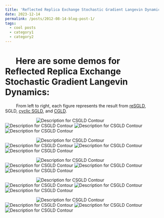 ```yaml
---
title: 'Reflected Replica Exchange Stochastic Gradient Langevin Dynamics'
date: 2023-12-14
permalink: /posts/2012-08-14-blog-post-1/
tags:
  - cool posts
  - category1
  - category2
---
```


<!-- Under Construction

title: 'Under Construction' -->



&emsp; Here are some demos for Reflected Replica Exchange Stochastic Gradient Langevin Dynamics:
======


&emsp; &emsp; From left to right, each figure represents the result from [reSGLD](https://arxiv.org/pdf/2008.05367.pdf), SGLD, [cyclic SGLD](https://arxiv.org/abs/1902.03932), and [CGLD](https://arxiv.org/abs/2010.09800).

&emsp;&emsp;&emsp;&emsp;&emsp;&emsp;&emsp;
<img src="{{ site.baseurl }}/images/posts/resgld_contour.gif" alt="Description for CSGLD Contour">
<img src="{{ site.baseurl }}/images/posts/sgld_contour.gif" alt="Description for CSGLD Contour">
<img src="{{ site.baseurl }}/images/posts/cyclic_sgld_contour.gif" alt="Description for CSGLD Contour">
<img src="{{ site.baseurl }}/images/posts/csgld_contour.gif" alt="Description for CSGLD Contour">

&emsp;&emsp;&emsp;&emsp;&emsp;&emsp;&emsp;
<img src="{{ site.baseurl }}/images/posts/resgld_flower.gif" alt="Description for CSGLD Contour">
<img src="{{ site.baseurl }}/images/posts/sgld_flower.gif" alt="Description for CSGLD Contour">
<img src="{{ site.baseurl }}/images/posts/cyclic_sgld_flower.gif" alt="Description for CSGLD Contour">
<img src="{{ site.baseurl }}/images/posts/csgld_flower.gif" alt="Description for CSGLD Contour">

&emsp;&emsp;&emsp;&emsp;&emsp;&emsp;&emsp;
<img src="{{ site.baseurl }}/images/posts/resgld_star.gif" alt="Description for CSGLD Contour">
<img src="{{ site.baseurl }}/images/posts/sgld_star.gif" alt="Description for CSGLD Contour">
<img src="{{ site.baseurl }}/images/posts/cyclic_sgld_star.gif" alt="Description for CSGLD Contour">
<img src="{{ site.baseurl }}/images/posts/csgld_star.gif" alt="Description for CSGLD Contour">

&emsp;&emsp;&emsp;&emsp;&emsp;&emsp;&emsp;
<img src="{{ site.baseurl }}/images/posts/resgld_cross.gif" alt="Description for CSGLD Contour">
<img src="{{ site.baseurl }}/images/posts/sgld_cross.gif" alt="Description for CSGLD Contour">
<img src="{{ site.baseurl }}/images/posts/cyclic_sgld_cross.gif" alt="Description for CSGLD Contour">
<img src="{{ site.baseurl }}/images/posts/csgld_cross.gif" alt="Description for CSGLD Contour">

&emsp;&emsp;&emsp;&emsp;&emsp;&emsp;&emsp;
<img src="{{ site.baseurl }}/images/posts/resgld_polygon.gif" alt="Description for CSGLD Contour">
<img src="{{ site.baseurl }}/images/posts/sgld_polygon.gif" alt="Description for CSGLD Contour">
<img src="{{ site.baseurl }}/images/posts/cyclic_sgld_polygon.gif" alt="Description for CSGLD Contour">
<img src="{{ site.baseurl }}/images/posts/csgld_polygon.gif" alt="Description for CSGLD Contour">
